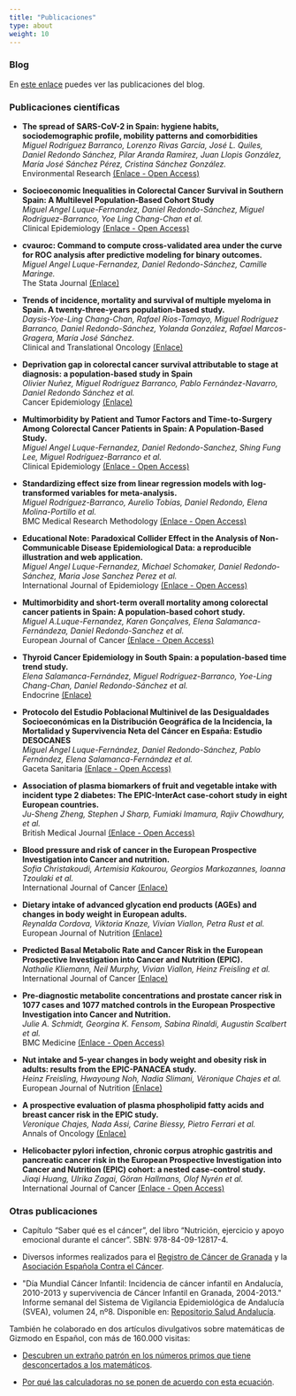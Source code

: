 ```yaml
---
title: "Publicaciones"
type: about
weight: 10
---
```


### Blog

En [este enlace](/posts) puedes ver las publicaciones del blog.

### Publicaciones científicas

* **The spread of SARS-CoV-2 in Spain: hygiene habits, sociodemographic profile, mobility patterns and comorbidities**  
*Miguel Rodríguez Barranco, Lorenzo Rivas García, José L. Quiles, Daniel Redondo Sánchez, Pilar Aranda Ramírez, Juan Llopis González, María José Sánchez Pérez, Cristina Sánchez González.*  
Environmental Research [(Enlace - Open Access)](https://doi.org/10.1016/j.envres.2020.110223)

* **Socioeconomic Inequalities in Colorectal Cancer Survival in Southern Spain: A Multilevel Population-Based Cohort Study**  
*Miguel Angel Luque-Fernandez, Daniel Redondo-Sánchez, Miguel Rodríguez-Barranco, Yoe Ling Chang-Chan et al.*  
Clinical Epidemiology [(Enlace - Open Access)](https://doi.org/10.2147/CLEP.S261355)

* **cvauroc: Command to compute cross-validated area under the curve for ROC analysis after predictive modeling for binary outcomes.**  
*Miguel Angel Luque-Fernandez, Daniel Redondo-Sánchez, Camille Maringe.*  
The Stata Journal [(Enlace)](https://doi.org/10.1177/1536867X19874237)

* **Trends of incidence, mortality and survival of multiple myeloma in Spain. A twenty-three-years population-based study.**  
*Daysis-Yoe-Ling Chang-Chan, Rafael Ríos-Tamayo, Miguel Rodríguez Barranco, Daniel Redondo-Sánchez, Yolanda González, Rafael Marcos-Gragera, María José Sánchez.*  
Clinical and Translational Oncology [(Enlace)](https://link.springer.com/article/10.1007/s12094-020-02541-1)

* **Deprivation gap in colorectal cancer survival attributable to stage at diagnosis: a population-based study in Spain**  
*Olivier Nuñez, Miguel Rodríguez Barranco, Pablo Fernández-Navarro, Daniel Redondo Sánchez et al.*  
Cancer Epidemiology [(Enlace)](https://doi.org/10.1016/j.canep.2020.101794)

* **Multimorbidity by Patient and Tumor Factors and Time-to-Surgery Among Colorectal Cancer Patients in Spain: A Population-Based Study.**  
*Miguel Angel Luque-Fernandez, Daniel Redondo-Sanchez, Shing Fung Lee, Miguel Rodríguez-Barranco et al.*  
Clinical Epidemiology [(Enlace - Open Access)](http://doi.org/10.2147/CLEP.S229935)

* **Standardizing effect size from linear regression models with log-transformed variables for meta-analysis.**  
*Miguel Rodríguez-Barranco, Aurelio Tobías, Daniel Redondo, Elena Molina-Portillo et al.*  
BMC Medical Research Methodology [(Enlace - Open Access)](https://doi.org/10.1186/s12874-017-0322-8)

* **Educational Note: Paradoxical Collider Effect in the Analysis of Non-Communicable Disease Epidemiological Data: a reproducible illustration and web application.**  
*Miguel Angel Luque-Fernandez, Michael Schomaker, Daniel Redondo-Sánchez, Maria Jose Sanchez Perez et al.*  
International Journal of Epidemiology [(Enlace - Open Access)](https://doi.org/10.1093/ije/dyy275)

* **Multimorbidity and short-term overall mortality among colorectal cancer patients in Spain: A population-based cohort study.**  
*Miguel A.Luque-Fernandez, Karen Gonçalves, Elena Salamanca-Fernándeza, Daniel Redondo-Sanchez et al.*   
European Journal of Cancer [(Enlace - Open Access)](https://doi.org/10.1016/j.ejca.2020.01.021)

* **Thyroid Cancer Epidemiology in South Spain: a population-based time trend study.**  
*Elena Salamanca-Fernández, Miguel Rodríguez-Barranco, Yoe-Ling Chang-Chan, Daniel Redondo-Sánchez et al.*  
Endocrine [(Enlace)](https://doi.org/10.1007/s12020-018-1681-6)

* **Protocolo del Estudio Poblacional Multinivel de las Desigualdades Socioeconómicas en la Distribución Geográfica de la Incidencia, la Mortalidad y Supervivencia Neta del Cáncer en España: Estudio DESOCANES**  
*Miguel Ángel Luque-Fernández, Daniel Redondo-Sánchez, Pablo Fernández, Elena Salamanca-Fernández et al.*  
Gaceta Sanitaria [(Enlace - Open Access)](https://www.doi.org/10.1016/j.gaceta.2020.02.015)

* **Association of plasma biomarkers of fruit and vegetable intake with incident type 2 diabetes: The EPIC-InterAct case-cohort study in eight European countries.**  
*Ju-Sheng Zheng, Stephen J Sharp, Fumiaki Imamura, Rajiv Chowdhury, et al.*  
British Medical Journal [(Enlace - Open Access)](https://doi.org/10.1136/bmj.m2194)

* **Blood pressure and risk of cancer in the European Prospective Investigation into Cancer and nutrition.**  
*Sofia Christakoudi, Artemisia Kakourou, Georgios Markozannes, Ioanna Tzoulaki et al.*  
International Journal of Cancer [(Enlace)](https://doi.org/10.1002/ijc.32576)


* **Dietary intake of advanced glycation end products (AGEs) and changes in body weight in European adults.**  
*Reynalda Cordova, Viktoria Knaze, Vivian Viallon, Petra Rust et al.*  
European Journal of Nutrition [(Enlace)](https://doi.org/10.1007/s00394-019-02129-8)

* **Predicted Basal Metabolic Rate and Cancer Risk in the European Prospective Investigation into Cancer and Nutrition (EPIC).**  
*Nathalie Kliemann, Neil Murphy, Vivian Viallon, Heinz Freisling et al.*  
International Journal of Cancer [(Enlace)](https://doi.org/10.1002/ijc.32753)

* **Pre-diagnostic metabolite concentrations and prostate cancer risk in 1077 cases and 1077 matched controls in the European Prospective Investigation into Cancer and Nutrition.**  
*Julie A. Schmidt, Georgina K. Fensom, Sabina Rinaldi, Augustin Scalbert et al.*  
BMC Medicine [(Enlace - Open Access)](https://doi.org/10.1186/s12916-017-0885-6)

* **Nut intake and 5-year changes in body weight and obesity risk in adults: results from the EPIC-PANACEA study.**  
*Heinz Freisling, Hwayoung Noh, Nadia Slimani, Véronique Chajes et al.*  
European Journal of Nutrition [(Enlace)](https://doi.org/10.1007/s00394-017-1513-0)

* **A prospective evaluation of plasma phospholipid fatty acids and breast cancer risk in the EPIC study.**  
*Veronique Chajes, Nada Assi, Carine Biessy, Pietro Ferrari et al.*  
Annals of Oncology [(Enlace)](https://doi.org/10.1093/annonc/mdx482)

* **Helicobacter pylori infection, chronic corpus atrophic gastritis and pancreatic cancer risk in the European Prospective Investigation into Cancer and Nutrition (EPIC) cohort: a nested case-control study.**  
*Jiaqi Huang, Ulrika Zagai, Göran Hallmans, Olof Nyrén et al.*  
International Journal of Cancer [(Enlace - Open Access)](https://doi.org/10.1002/ijc.30590)

### Otras publicaciones

- Capítulo “Saber qué es el cáncer”, del libro “Nutrición, ejercicio y apoyo emocional durante el cáncer”. SBN: 978-84-09-12817-4.

- Diversos informes realizados para el [Registro de Cáncer de Granada](http://www.cancergranada.org) y la [Asociación Española Contra el Cáncer](https://www.aecc.es).

- "Día Mundial Cáncer Infantil: Incidencia de cáncer infantil en Andalucía, 2010-2013 y supervivencia de Cáncer Infantil en Granada, 2004-2013." Informe semanal del Sistema de Vigilancia Epidemiológica de Andalucía (SVEA), volumen 24, nº8.  Disponible en: [Repositorio Salud Andalucía](https://www.repositoriosalud.es/handle/10668/2984).

También he colaborado en dos artículos divulgativos sobre matemáticas de Gizmodo en Español, con más de 160.000 visitas:

- [Descubren un extraño patrón en los números primos que tiene desconcertados a los matemáticos](https://es.gizmodo.com/descubren-un-extrano-patron-en-los-numeros-primos-que-t-1764975601).

- [Por qué las calculadoras no se ponen de acuerdo con esta ecuación](https://es.gizmodo.com/por-que-las-calculadoras-no-se-ponen-de-acuerdo-con-est-1836981854).
